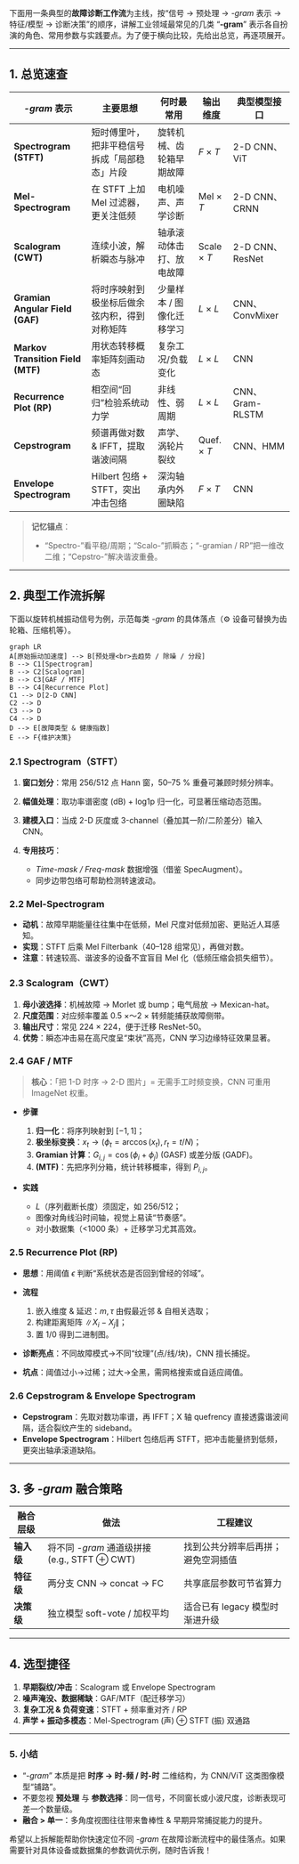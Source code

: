 下面用一条典型的**故障诊断工作流**为主线，按“信号 → 预处理 → *-gram* 表示 → 特征/模型 → 诊断决策”的顺序，讲解工业领域最常见的几类 “**-gram**” 表示各自扮演的角色、常用参数与实践要点。为了便于横向比较，先给出总览，再逐项展开。

---

## 1. 总览速查

| *-gram* 表示                        | 主要思想                     | 何时最常用          | 输出维度        | 典型模型接口         |
| --------------------------------- | ------------------------ | -------------- | ----------- | -------------- |
| **Spectrogram (STFT)**            | 短时傅里叶，把非平稳信号拆成「局部稳态」片段   | 旋转机械、齿轮箱早期故障   | *F* × *T*   | 2-D CNN、ViT    |
| **Mel-Spectrogram**               | 在 STFT 上加 Mel 过滤器，更关注低频  | 电机噪声、声学诊断      | Mel × *T*   | 2-D CNN、CRNN   |
| **Scalogram (CWT)**               | 连续小波，解析瞬态与脉冲             | 轴承滚动体击打、放电故障   | Scale × *T* | 2-D CNN、ResNet |
| **Gramian Angular Field (GAF)**   | 将时序映射到极坐标后做余弦内积，得到对称矩阵   | 少量样本 / 图像化迁移学习 | *L* × *L*   | CNN、ConvMixer  |
| **Markov Transition Field (MTF)** | 用状态转移概率矩阵刻画动态            | 复杂工况/负载变化      | *L* × *L*   | CNN            |
| **Recurrence Plot (RP)**          | 相空间“回归”检验系统动力学           | 非线性、弱周期        | *L* × *L*   | CNN、Gram-RLSTM |
| **Cepstrogram**                   | 频谱再做对数 & IFFT，提取谐波间隔     | 声学、涡轮片裂纹       | Quef. × *T* | CNN、HMM        |
| **Envelope Spectrogram**          | Hilbert 包络 + STFT，突出冲击包络 | 深沟轴承内外圈缺陷      | *F* × *T*   | CNN            |

> **记忆锚点**：
>
> * “Spectro-”看平稳/周期；“Scalo-”抓瞬态；“-gramian / RP”把一维改二维；“Cepstro-”解决谐波重叠。

---

## 2. 典型工作流拆解

下面以旋转机械振动信号为例，示范每类 *-gram* 的具体落点（⚙️ 设备可替换为齿轮箱、压缩机等）。

```mermaid
graph LR
A[原始振动加速度] --> B[预处理<br>去趋势 / 除噪 / 分段]
B --> C1[Spectrogram]
B --> C2[Scalogram]
B --> C3[GAF / MTF]
B --> C4[Recurrence Plot]
C1 --> D[2-D CNN]
C2 --> D
C3 --> D
C4 --> D
D --> E[故障类型 & 健康指数]
E --> F{维护决策}
```

### 2.1 Spectrogram（STFT）

1. **窗口划分**：常用 256/512 点 Hann 窗，50–75 % 重叠可兼顾时频分辨率。
2. **幅值处理**：取功率谱密度 (dB) + log1p 归一化，可显著压缩动态范围。
3. **建模入口**：当成 2-D 灰度或 3-channel（叠加其一阶/二阶差分）输入 CNN。
4. **专用技巧**：

   * *Time-mask / Freq-mask* 数据增强（借鉴 SpecAugment）。
   * 同步边带包络可帮助检测转速波动。

### 2.2 Mel-Spectrogram

* **动机**：故障早期能量往往集中在低频，Mel 尺度对低频加密、更贴近人耳感知。
* **实现**：STFT 后乘 Mel Filterbank（40–128 组常见），再做对数。
* **注意**：转速较高、谐波多的设备不宜盲目 Mel 化（低频压缩会损失细节）。

### 2.3 Scalogram（CWT）

1. **母小波选择**：机械故障 → Morlet 或 bump；电气局放 → Mexican-hat。
2. **尺度范围**：对应频率覆盖 0.5 ×～2 × 转频能捕获故障侧带。
3. **输出尺寸**：常见 224 × 224，便于迁移 ResNet-50。
4. **优势**：瞬态冲击易在高尺度呈“束状”高亮，CNN 学习边缘特征效果显著。

### 2.4 GAF / MTF

> **核心**：「把 1-D 时序 → 2-D 图片」= 无需手工时频变换，CNN 可重用 ImageNet 权重。

* **步骤**

  1. **归一化**：将序列映射到 $[-1,1]$；
  2. **极坐标变换**：$x_t \to (\phi_t = \arccos(x_t), r_t = t/N)$；
  3. **Gramian 计算**：$G_{i,j} = \cos(\phi_i+\phi_j)$ (GASF) 或差分版 (GADF)。
  4. **(MTF)**：先把序列分箱，统计转移概率，得到 $P_{i,j}$。
* **实践**

  * *L*（序列截断长度）须固定，如 256/512；
  * 图像对角线沿时间轴，视觉上易读“节奏感”。
  * 对小数据集（<1000 条）+ 迁移学习尤其高效。

### 2.5 Recurrence Plot (RP)

* **思想**：用阈值 $\epsilon$ 判断“系统状态是否回到曾经的邻域”。
* **流程**

  1. 嵌入维度 & 延迟：$m,\,\tau$ 由假最近邻 & 自相关选取；
  2. 构建距离矩阵 $\|X_i - X_j\|$；
  3. 置 1/0 得到二进制图。
* **诊断亮点**：不同故障模式→不同“纹理”(点/线/块)，CNN 擅长捕捉。
* **坑点**：阈值过小→过稀；过大→全黑，需网格搜索或自适应阈值。

### 2.6 Cepstrogram & Envelope Spectrogram

* **Cepstrogram**：先取对数功率谱，再 IFFT；X 轴 quefrency 直接透露谐波间隔，适合裂纹产生的 sideband。
* **Envelope Spectrogram**：Hilbert 包络后再 STFT，把冲击能量挤到低频，更突出轴承滚道缺陷。

---

## 3. 多 *-gram* 融合策略

| 融合层级    | 做法                                   | 工程建议                |
| ------- | ------------------------------------ | ------------------- |
| **输入级** | 将不同 *-gram* 通道级拼接 (e.g., STFT ⊕ CWT) | 找到公共分辨率后再拼；避免空洞插值   |
| **特征级** | 两分支 CNN → concat → FC                | 共享底层参数可节省算力         |
| **决策级** | 独立模型 soft-vote / 加权平均                | 适合已有 legacy 模型时渐进升级 |

---

## 4. 选型捷径

1. **早期裂纹/冲击**：Scalogram 或 Envelope Spectrogram
2. **噪声淹没、数据稀缺**：GAF/MTF（配迁移学习）
3. **复杂工况 & 负荷变速**：STFT + 频率重对齐 / RP
4. **声学 + 振动多模态**：Mel-Spectrogram (声) ⊕ STFT (振) 双通路

---

### 5. 小结

* “*-gram*” 本质是把 **时序 → 时-频 / 时-时** 二维结构，为 CNN/ViT 这类图像模型“铺路”。
* 不要忽视 **预处理** 与 **参数选择**：同一信号，不同窗长或小波尺度，诊断表现可差一个数量级。
* **融合 > 单一**：多角度视图往往带来鲁棒性 & 早期异常捕捉能力的提升。

希望以上拆解能帮助你快速定位不同 *-gram* 在故障诊断流程中的最佳落点。如果需要针对具体设备或数据集的参数调优示例，随时告诉我！
